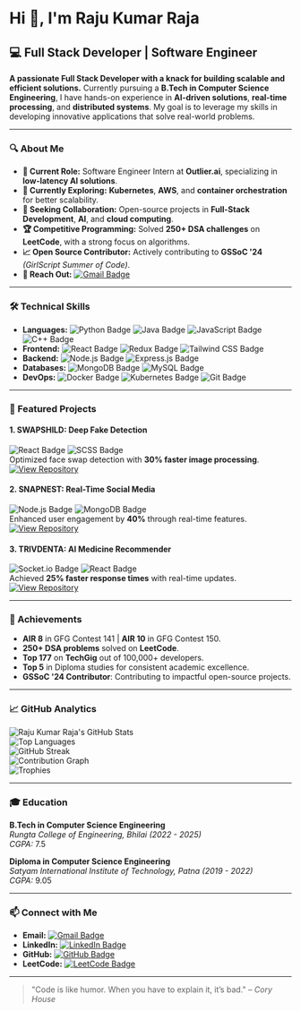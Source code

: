 # Hi 👋, I'm Raju Kumar Raja

## 💻 Full Stack Developer | Software Engineer

**A passionate Full Stack Developer with a knack for building scalable and efficient solutions.** Currently pursuing a **B.Tech in Computer Science Engineering**, I have hands-on experience in **AI-driven solutions**, **real-time processing**, and **distributed systems**. My goal is to leverage my skills in developing innovative applications that solve real-world problems.

---

### 🔍 About Me

- **🌟 Current Role:** Software Engineer Intern at **Outlier.ai**, specializing in **low-latency AI solutions**.
- **🚀 Currently Exploring:** **Kubernetes**, **AWS**, and **container orchestration** for better scalability.
- **🤝 Seeking Collaboration:** Open-source projects in **Full-Stack Development**, **AI**, and **cloud computing**.
- **🏆 Competitive Programming:** Solved **250+ DSA challenges** on **LeetCode**, with a strong focus on algorithms.
- **📈 Open Source Contributor:** Actively contributing to **GSSoC '24** *(GirlScript Summer of Code)*.
- **💬 Reach Out:** [![Gmail Badge](https://img.shields.io/badge/-rajukumar.191813@gmail.com-c14438?style=flat&logo=Gmail&logoColor=white&link=mailto:rajukumar.191813@gmail.com)](mailto:rajukumar.191813@gmail.com)

---

### 🛠️ Technical Skills

- **Languages:** ![Python Badge](https://img.shields.io/badge/-Python-3776AB?style=flat&logo=python&logoColor=white) ![Java Badge](https://img.shields.io/badge/-Java-007396?style=flat&logo=java&logoColor=white) ![JavaScript Badge](https://img.shields.io/badge/-JavaScript-F7DF1E?style=flat&logo=javascript&logoColor=black) ![C++ Badge](https://img.shields.io/badge/-C++-00599C?style=flat&logo=c%2B%2B&logoColor=white)
- **Frontend:** ![React Badge](https://img.shields.io/badge/-React-61DAFB?style=flat&logo=react&logoColor=black) ![Redux Badge](https://img.shields.io/badge/-Redux-764ABC?style=flat&logo=redux&logoColor=white) ![Tailwind CSS Badge](https://img.shields.io/badge/-Tailwind%20CSS-06B6D4?style=flat&logo=tailwindcss&logoColor=white)
- **Backend:** ![Node.js Badge](https://img.shields.io/badge/-Node.js-339933?style=flat&logo=nodedotjs&logoColor=white) ![Express.js Badge](https://img.shields.io/badge/-Express.js-000000?style=flat&logo=express&logoColor=white)
- **Databases:** ![MongoDB Badge](https://img.shields.io/badge/-MongoDB-47A248?style=flat&logo=mongodb&logoColor=white) ![MySQL Badge](https://img.shields.io/badge/-MySQL-4479A1?style=flat&logo=mysql&logoColor=white)
- **DevOps:** ![Docker Badge](https://img.shields.io/badge/-Docker-2496ED?style=flat&logo=docker&logoColor=white) ![Kubernetes Badge](https://img.shields.io/badge/-Kubernetes-326CE5?style=flat&logo=kubernetes&logoColor=white) ![Git Badge](https://img.shields.io/badge/-Git-F05032?style=flat&logo=git&logoColor=white)

---

### 🚀 Featured Projects

#### **1. SWAPSHILD: Deep Fake Detection**  
![React Badge](https://img.shields.io/badge/-React-61DAFB?style=flat&logo=react&logoColor=black) ![SCSS Badge](https://img.shields.io/badge/-SCSS-CC6699?style=flat&logo=sass&logoColor=white)  
Optimized face swap detection with **30% faster image processing**.  
[![View Repository](https://img.shields.io/badge/View%20Repository-000000?style=for-the-badge&logo=github)](https://github.com/RajukrRaja/swapshild)

#### **2. SNAPNEST: Real-Time Social Media**  
![Node.js Badge](https://img.shields.io/badge/-Node.js-339933?style=flat&logo=nodedotjs&logoColor=white) ![MongoDB Badge](https://img.shields.io/badge/-MongoDB-47A248?style=flat&logo=mongodb&logoColor=white)  
Enhanced user engagement by **40%** through real-time features.  
[![View Repository](https://img.shields.io/badge/View%20Repository-000000?style=for-the-badge&logo=github)](https://github.com/RajukrRaja/snapnest)

#### **3. TRIVDENTA: AI Medicine Recommender**  
![Socket.io Badge](https://img.shields.io/badge/-Socket.io-010101?style=flat&logo=socketdotio&logoColor=white) ![React Badge](https://img.shields.io/badge/-React-61DAFB?style=flat&logo=react&logoColor=black)  
Achieved **25% faster response times** with real-time updates.  
[![View Repository](https://img.shields.io/badge/View%20Repository-000000?style=for-the-badge&logo=github)](https://github.com/RajukrRaja/trivdenta)

---

### 🏅 Achievements

- **AIR 8** in GFG Contest 141 | **AIR 10** in GFG Contest 150.
- **250+ DSA problems** solved on **LeetCode**.
- **Top 177** on **TechGig** out of 100,000+ developers.
- **Top 5** in Diploma studies for consistent academic excellence.
- **GSSoC '24 Contributor**: Contributing to impactful open-source projects.

---

### 📈 GitHub Analytics

![Raju Kumar Raja's GitHub Stats](https://github-readme-stats.vercel.app/api?username=RajukrRaja&show_icons=true&count_private=true&theme=radical)  
![Top Languages](https://github-readme-stats.vercel.app/api/top-langs/?username=RajukrRaja&layout=compact&langs_count=8&theme=radical)  
![GitHub Streak](https://github-readme-streak-stats.herokuapp.com/?user=RajukrRaja&theme=radical)  
![Contribution Graph](https://github-readme-activity-graph.cyclic.app/graph?username=RajukrRaja&theme=react-dark&area=true&bg_color=000000&color=58a6ff&line=58a6ff&point=ffffff)  
![Trophies](https://github-profile-trophy.vercel.app/?username=RajukrRaja&theme=radical&no-bg=true&no-frame=true)

---

### 🎓 Education

**B.Tech in Computer Science Engineering**  
*Rungta College of Engineering, Bhilai (2022 - 2025)*  
*CGPA:* 7.5

**Diploma in Computer Science Engineering**  
*Satyam International Institute of Technology, Patna (2019 - 2022)*  
*CGPA:* 9.05

---

### 📫 Connect with Me

- **Email:** [![Gmail Badge](https://img.shields.io/badge/-rajukumar.191813@gmail.com-c14438?style=flat&logo=Gmail&logoColor=white&link=mailto:rajukumar.191813@gmail.com)](mailto:rajukumar.191813@gmail.com)
- **LinkedIn:** [![LinkedIn Badge](https://img.shields.io/badge/-LinkedIn-0A66C2?style=flat&logo=linkedin&logoColor=white)](https://linkedin.com/in/raju-kumar-raja-556821210)
- **GitHub:** [![GitHub Badge](https://img.shields.io/badge/-GitHub-181717?style=flat&logo=github&logoColor=white)](https://github.com/RajukrRaja)
- **LeetCode:** [![LeetCode Badge](https://img.shields.io/badge/-LeetCode-FFA116?style=flat&logo=leetcode&logoColor=white)](https://leetcode.com/profile/account/)

---

> "Code is like humor. When you have to explain it, it’s bad." – *Cory House*

